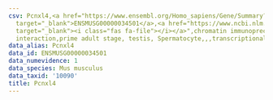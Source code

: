 ```yaml
---
csv: Pcnxl4,<a href="https://www.ensembl.org/Homo_sapiens/Gene/Summary?db=core;g=ENSMUSG00000034501"
  target="_blank">ENSMUSG00000034501</a>,<a href="https://www.ncbi.nlm.nih.gov/pubmed/25450459"
  target="_blank"><i class="fas fa-file"></i></a>",chromatin immunoprecipitation assay,direct
  interaction,prime adult stage, testis, Spermatocyte,,,transcriptional regulation,
data_alias: Pcnxl4
data_id: ENSMUSG00000034501
data_numevidence: 1
data_species: Mus musculus
data_taxid: '10090'
title: Pcnxl4
---
```

